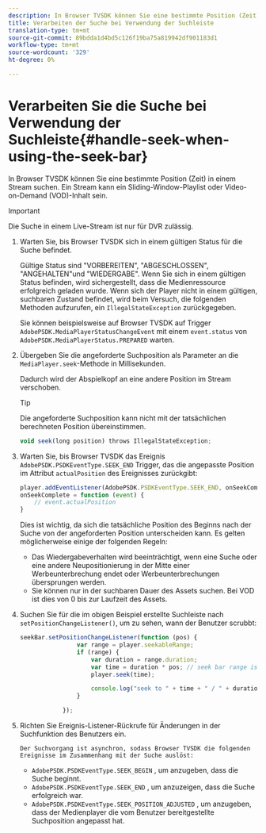 ```yaml
---
description: In Browser TVSDK können Sie eine bestimmte Position (Zeit) in einem Stream suchen. Ein Stream kann ein Sliding-Window-Playlist oder Video-on-Demand (VOD)-Inhalt sein.
title: Verarbeiten der Suche bei Verwendung der Suchleiste
translation-type: tm+mt
source-git-commit: 89bdda1d4bd5c126f19ba75a819942df901183d1
workflow-type: tm+mt
source-wordcount: '329'
ht-degree: 0%

---
```



# Verarbeiten Sie die Suche bei Verwendung der Suchleiste{#handle-seek-when-using-the-seek-bar}

In Browser TVSDK können Sie eine bestimmte Position (Zeit) in einem Stream suchen. Ein Stream kann ein Sliding-Window-Playlist oder Video-on-Demand (VOD)-Inhalt sein.

>[!IMPORTANT]
>
>Die Suche in einem Live-Stream ist nur für DVR zulässig.

1. Warten Sie, bis Browser TVSDK sich in einem gültigen Status für die Suche befindet.

   Gültige Status sind &quot;VORBEREITEN&quot;, &quot;ABGESCHLOSSEN&quot;, &quot;ANGEHALTEN&quot;und &quot;WIEDERGABE&quot;. Wenn Sie sich in einem gültigen Status befinden, wird sichergestellt, dass die Medienressource erfolgreich geladen wurde. Wenn sich der Player nicht in einem gültigen, suchbaren Zustand befindet, wird beim Versuch, die folgenden Methoden aufzurufen, ein `IllegalStateException` zurückgegeben.

   Sie können beispielsweise auf Browser TVSDK auf Trigger `AdobePSDK.MediaPlayerStatusChangeEvent` mit einem `event.status` von `AdobePSDK.MediaPlayerStatus.PREPARED` warten.

1. Übergeben Sie die angeforderte Suchposition als Parameter an die `MediaPlayer.seek`-Methode in Millisekunden.

   Dadurch wird der Abspielkopf an eine andere Position im Stream verschoben.

   >[!TIP]
   >
   >Die angeforderte Suchposition kann nicht mit der tatsächlichen berechneten Position übereinstimmen.

   ```js
   void seek(long position) throws IllegalStateException;
   ```

1. Warten Sie, bis Browser TVSDK das Ereignis `AdobePSDK.PSDKEventType.SEEK_END` Trigger, das die angepasste Position im Attribut `actualPosition` des Ereignisses zurückgibt:

   ```js
   player.addEventListener(AdobePSDK.PSDKEventType.SEEK_END, onSeekComplete); 
   onSeekComplete = function (event) {
       // event.actualPosition
   }
   ```

   Dies ist wichtig, da sich die tatsächliche Position des Beginns nach der Suche von der angeforderten Position unterscheiden kann. Es gelten möglicherweise einige der folgenden Regeln:

   * Das Wiedergabeverhalten wird beeinträchtigt, wenn eine Suche oder eine andere Neupositionierung in der Mitte einer Werbeunterbrechung endet oder Werbeunterbrechungen übersprungen werden.
   * Sie können nur in der suchbaren Dauer des Assets suchen. Bei VOD ist dies von 0 bis zur Laufzeit des Assets.

1. Suchen Sie für die im obigen Beispiel erstellte Suchleiste nach `setPositionChangeListener()`, um zu sehen, wann der Benutzer scrubbt:

   ```js
   seekBar.setPositionChangeListener(function (pos) { 
                   var range = player.seekableRange; 
                   if (range) { 
                       var duration = range.duration; 
                       var time = duration * pos; // seek bar range is [0,1] 
                       player.seek(time); 
   
                       console.log("seek to " + time + " / " + duration); 
                   } 
   
               }); 
   ```

1. Richten Sie Ereignis-Listener-Rückrufe für Änderungen in der Suchfunktion des Benutzers ein.

       Der Suchvorgang ist asynchron, sodass Browser TVSDK die folgenden Ereignisse im Zusammenhang mit der Suche auslöst:
   
   * `AdobePSDK.PSDKEventType.SEEK_BEGIN` , um anzugeben, dass die Suche beginnt.
   * `AdobePSDK.PSDKEventType.SEEK_END` , um anzuzeigen, dass die Suche erfolgreich war.
   * `AdobePSDK.PSDKEventType.SEEK_POSITION_ADJUSTED` , um anzugeben, dass der Medienplayer die vom Benutzer bereitgestellte Suchposition angepasst hat.


